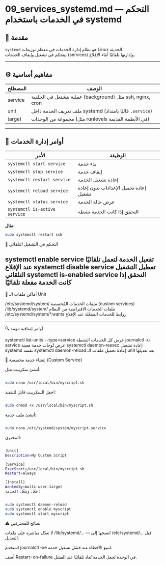 # 09_services_systemd.md — التحكم في الخدمات باستخدام systemd

## 🧠 مقدمة
`systemd` هو نظام إدارة الخدمات في معظم توزيعات Linux الحديثة.  
بيتحكم في تشغيل وإيقاف الخدمات (services) وإدارتها تلقائيًا أثناء الإقلاع.

---

## ⚙️ مفاهيم أساسية

| المصطلح       | الوصف                                                         |
|---------------|---------------------------------------------------------------|
| service       | عملية بتشتغل في الخلفية (background) مثل ssh, nginx, cron     |
| unit          | ملف تعريف الخدمة داخل systemd (غالبًا بامتداد `.service`)     |
| target        | مجموعة من الوحدات (مثل runlevels في الأنظمة القديمة)         |

---

## 🔧 أوامر إدارة الخدمات

| الأمر                               | الوظيفة                                       |
|------------------------------------|-----------------------------------------------|
| `systemctl start service`          | بدء خدمة                                       |
| `systemctl stop service`           | إيقاف خدمة                                     |
| `systemctl restart service`        | إعادة تشغيل الخدمة                            |
| `systemctl reload service`         | إعادة تحميل الإعدادات بدون إعادة تشغيل        |
| `systemctl status service`         | عرض حالة الخدمة                               |
| `systemctl is-active service`      | التحقق إذا كانت الخدمة نشطة                   |

**مثال:**
```bash
sudo systemctl restart ssh
```
🚀 التحكم في التشغيل التلقائي
                             	
systemctl enable service	تفعيل الخدمة لتعمل تلقائيًا عند الإقلاع
systemctl disable service	تعطيل التشغيل التلقائي
systemctl is-enabled service	التحقق إذا كانت الخدمة مفعلة تلقائيًا
---

📂 أماكن ملفات الـ Unit
                          	
/etc/systemd/system/	ملفات الخدمات المُخصصة (custom services)
/lib/systemd/system/	ملفات الخدمات الافتراضية من النظام
/etc/systemd/system/*.wants	روابط للخدمات المفعّلة عند الإقلاع

---

🔍 أوامر إضافية مهمة

                        	
systemctl list-units --type=service	 عرض كل الخدمات النشطة
journalctl -u service 	عرض لوجات خدمة معينة
systemctl daemon-reexec 	إعادة تشغيل systemd نفسه
systemctl daemon-reload	 إعادة تحميل ملفات الـ unit بعد تعديلها

🧪 إنشاء خدمة مخصصة (Custom Service)

أنشئ سكريبت مثل:

```bash

sudo nano /usr/local/bin/myscript.sh
```
اجعل السكريبت قابل للتنفيذ:

```bash

sudo chmod +x /usr/local/bin/myscript.sh
```
أنشئ ملف خدمة:

```bash

sudo nano /etc/systemd/system/myscript.service
```

المحتوى:
```bash

[Unit]
Description=My Custom Script

[Service]
ExecStart=/usr/local/bin/myscript.sh
Restart=always

[Install]
WantedBy=multi-user.target
فعّل وشغّل الخدمة:
```

```bash

sudo systemctl daemon-reload
sudo systemctl enable myscript
sudo systemctl start myscript
```
⚠️ نصائح للمحترفين

لا تعدّل مباشرة على ملفات /lib/systemd/... — انسخها إلى /etc/systemd/... قبل التعديل.

استخدم journalctl -xe لتتبع الأخطاء عند فشل تشغيل خدمة.

أضف Restart=on-failure في الوحدة لجعل الخدمة تُعاد تلقائيًا عند الفشل.
